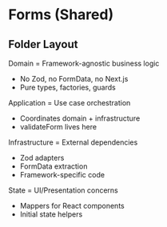 # Forms (Shared)

## Folder Layout

Domain = Framework-agnostic business logic

- No Zod, no FormData, no Next.js
- Pure types, factories, guards

Application = Use case orchestration

- Coordinates domain + infrastructure
- validateForm lives here

Infrastructure = External dependencies

- Zod adapters
- FormData extraction
- Framework-specific code

State = UI/Presentation concerns

- Mappers for React components
- Initial state helpers
